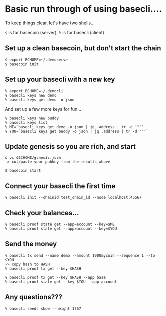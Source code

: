 # Basic run through of using basecli....

To keep things clear, let's have two shells...

`$` is for basecoin (server), `%` is for basecli (client)

## Set up a clean basecoin, but don't start the chain

```
$ export BCHOME=~/.demoserve
$ basecoin init
```

## Set up your basecli with a new key

```
% export BCHOME=~/.democli
% basecli keys new demo
% basecli keys get demo -o json
```

And set up a few more keys for fun...

```
% basecli keys new buddy
% basecli keys list
% ME=`basecli keys get demo -o json | jq .address | tr -d '"'`
% YOU=`basecli keys get buddy -o json | jq .address | tr -d '"'`
```

## Update genesis so you are rich, and start

```
$ vi $BCHOME/genesis.json
-> cut/paste your pubkey from the results above

$ basecoin start
```

## Connect your basecli the first time

```
% basecli init --chainid test_chain_id --node localhost:45567
```

## Check your balances...

```
% basecli proof state get --app=account --key=$ME
% basecli proof state get --app=account --key=$YOU
```

## Send the money

```
% basecli tx send --name demo --amount 1000mycoin --sequence 1 --to $YOU
-> copy hash to HASH
% basecli proof tx get --key $HASH

% basecli proof tx get --key $HASH --app base
% basecli proof state get --key $YOU --app account
```

## Any questions???

```
% basecli seeds show --height 1767
```
